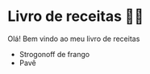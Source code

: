 # Livro de receitas :man_cook:



Olá! Bem vindo ao meu livro de receitas

- Strogonoff de frango
- Pavê